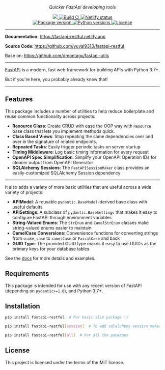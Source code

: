 <p align="center">
    <em>Quicker FastApi developing tools</em>
</p>
<p align="center">
<a href="https://github.com/yuval9313/fastapi-restful" target="_blank">
	<img src="https://img.shields.io/github/last-commit/yuval9313/fastapi-restful.svg">
	<img src="https://github.com/yuval9313/FastApi-RESTful/workflows/build/badge.svg" alt="Build CI">
</a>
<a href="https://fastapi-restful.netlify.app">
    <img src="https://api.netlify.com/api/v1/badges/294b88e1-4b81-49c0-8525-9c4a2cb782e0/deploy-status" alt="Netlify status">
</a>
<br />
<a href="https://pypi.org/project/FastApi-RESTful" target="_blank">
    <img src="https://badge.fury.io/py/fastapi-restful.svg" alt="Package version">
</a>
<a href="https://github.com/yuval9313/fastapi-restful" target="_blank">
    <img src="https://img.shields.io/pypi/pyversions/FastApi-RESTful.svg" alt="Python versions">
    <img src="https://img.shields.io/github/license/yuval9313/fastapi-utils.svg" alt="License">
</a>
</p>

---

**Documentation**: <a href="https://fastapi-restful.netlify.app" target="_blank">https://fastapi-restful.netlify.app</a>

**Source Code**: <a href="https://github.com/yuval9313/fastapi-restful" target="_blank">https://github.com/yuval9313/fastapi-restful</a>

Base on: <a href="https://github.com/dmontagu/fastapi-utils" target="_blank">https://github.com/dmontagu/fastapi-utils</a>

---

<a href="https://fastapi.tiangolo.com">FastAPI</a> is a modern, fast web framework for building APIs with Python 3.7+.

But if you're here, you probably already knew that!

---

## Features

This package includes a number of utilities to help reduce boilerplate and reuse common functionality across projects:

* **Resource Class**: Create CRUD with ease the OOP way with `Resource` base class that lets you implement methods quick.
* **Class Based Views**: Stop repeating the same dependencies over and over in the signature of related endpoints.
* **Repeated Tasks**: Easily trigger periodic tasks on server startup
* **Timing Middleware**: Log basic timing information for every request
* **OpenAPI Spec Simplification**: Simplify your OpenAPI Operation IDs for cleaner output from OpenAPI Generator
* **SQLAlchemy Sessions**: The `FastAPISessionMaker` class provides an easily-customized SQLAlchemy Session dependency

---

It also adds a variety of more basic utilities that are useful across a wide variety of projects:

* **APIModel**: A reusable `pydantic.BaseModel`-derived base class with useful defaults
* **APISettings**: A subclass of `pydantic.BaseSettings` that makes it easy to configure FastAPI through environment variables 
* **String-Valued Enums**: The `StrEnum` and `CamelStrEnum` classes make string-valued enums easier to maintain
* **CamelCase Conversions**: Convenience functions for converting strings from `snake_case` to `camelCase` or `PascalCase` and back
* **GUID Type**: The provided GUID type makes it easy to use UUIDs as the primary keys for your database tables

See the [docs](https://fastapi-restful.netlify.app/) for more details and examples. 

## Requirements

This package is intended for use with any recent version of FastAPI (depending on `pydantic>=1.0`), and Python 3.7+.

## Installation

```bash
pip install fastapi-restful  # For basic slim package :)

pip install fastapi-restful[session]  # To add sqlalchemy session maker

pip install fastapi-restful[all]  # For all the packages
```

## License

This project is licensed under the terms of the MIT license.
